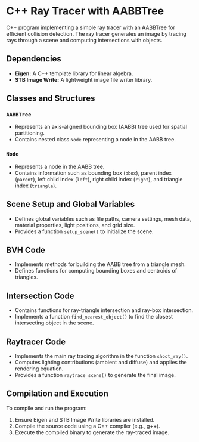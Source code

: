 # C++ Ray Tracer with AABBTree

C++ program implementing a simple ray tracer with an AABBTree for efficient collision detection. The ray tracer generates an image by tracing rays through a scene and computing intersections with objects.

## Dependencies

- **Eigen:** A C++ template library for linear algebra.
- **STB Image Write:** A lightweight image file writer library.

## Classes and Structures

### `AABBTree`

- Represents an axis-aligned bounding box (AABB) tree used for spatial partitioning.
- Contains nested class `Node` representing a node in the AABB tree.

### `Node`

- Represents a node in the AABB tree.
- Contains information such as bounding box (`bbox`), parent index (`parent`), left child index (`left`), right child index (`right`), and triangle index (`triangle`).

## Scene Setup and Global Variables

- Defines global variables such as file paths, camera settings, mesh data, material properties, light positions, and grid size.
- Provides a function `setup_scene()` to initialize the scene.

## BVH Code

- Implements methods for building the AABB tree from a triangle mesh.
- Defines functions for computing bounding boxes and centroids of triangles.

## Intersection Code

- Contains functions for ray-triangle intersection and ray-box intersection.
- Implements a function `find_nearest_object()` to find the closest intersecting object in the scene.

## Raytracer Code

- Implements the main ray tracing algorithm in the function `shoot_ray()`.
- Computes lighting contributions (ambient and diffuse) and applies the rendering equation.
- Provides a function `raytrace_scene()` to generate the final image.

## Compilation and Execution

To compile and run the program:

1. Ensure Eigen and STB Image Write libraries are installed.
2. Compile the source code using a C++ compiler (e.g., g++).
3. Execute the compiled binary to generate the ray-traced image.

